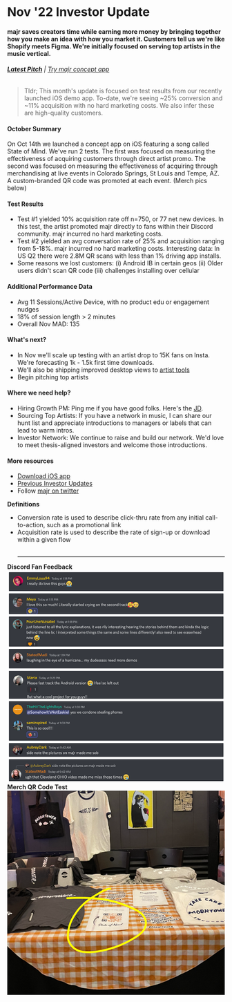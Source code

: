 # Nov '22 Investor Update

#### majr saves creators time while earning more money by bringing together how you make an idea with how you market it. Customers tell us we're like Shopify meets Figma. We're initially focused on serving top artists in the music vertical.<BR>

###### **[Latest Pitch](https://docsend.com/view/jnwm8riu4grhi8zv)**  |  [Try majr concept app](https://apps.apple.com/us/app/majr/id1634121602)

>Tldr; This month's update is focused on test results from our recently launched iOS demo app. To-date, we're seeing ~25% conversion and ~11% acquisition with no hard marketing costs. We also infer these are high-quality customers. 

#### October Summary  
  On Oct 14th we launched a concept app on iOS featuring a song called State of Mind. We've run 2 tests. The first was focused on measuring the effectiveness of acquiring customers through direct artist promo. The second was focused on measuring the effectiveness of acquiring through merchandising at live events in Colorado Springs, St Louis and Tempe, AZ. A custom-branded QR code was promoted at each event. (Merch pics below) 
  
#### Test Results  
  - Test #1 yielded 10% acquisition rate off n=750, or 77 net new devices. In this test, the artist promoted majr directly to fans within their Discord community. majr incurred no hard marketing costs.
  - Test #2 yielded an avg conversation rate of 25% and acquisition ranging from 5-18%. majr incurred no hard marketing costs. Interesting data: In US Q2 there were 2.8M QR scans with less than 1% driving app installs.
  - Some reasons we lost customers: (i) Android IB in certain geos (ii) Older users didn't scan QR code (iii) challenges installing over cellular
  
  #### Additional Performance Data
  - Avg 11 Sessions/Active Device, with no product edu or engagement nudges   
  - 18% of session length >  2 minutes
  - Overall Nov MAD: 135 
  
  #### What's next?
  - In Nov we'll scale up testing with an artist drop to 15K fans on Insta. We're forecasting 1k - 1.5k first time downloads. 
  - We'll also be shipping improved desktop views to [artist tools](https://artists.majr.app) 
  - Begin pitching top artists 

#### Where we need help?
  - Hiring Growth PM: Ping me if you have good folks. Here's the [JD](https://github.com/majr-tech/com/blob/b3748ae9086129fd179fbe9fe23ababce67a7a0a/hiring/active/growth.md). 
  - Sourcing Top Artists: If you have a network in music, I can share our hunt list and appreciate introductions to managers or labels that can lead to warm intros. 
  - Investor Network: We continue to raise and build our network. We'd love to meet thesis-aligned investors and welcome those introductions. 
  
  #### More resources 
  - [Download iOS app](https://apps.apple.com/us/app/majr/id1634121602)
  - [Previous Investor Updates](http://blahblah)
  - Follow [majr on twitter](https://twitter.com/majrapp)

**Definitions** 
- Conversion rate is used to describe click-thru rate from any initial call-to-action, such as a promotional link
- Acquisition rate is used to describe the rate of sign-up or download within a given flow  
  <BR><HR>
  
 **Discord Fan Feedback**<BR> ![Discord Fan Focus Group](https://github.com/majr-tech/com/blob/4b20650578952e897eb9aab344c31c284d0d32f7/investor/images/fanreactions.png)  <BR>
**Merch QR Code Test**<BR>
    ![Merch QR Code Test](https://github.com/majr-tech/com/blob/6dd23e896b3dce7e532681dde41955d52f998588/investor/images/qrcode.png) 
